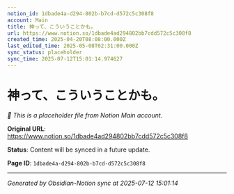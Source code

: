 ```yaml
---
notion_id: 1dbade4a-d294-802b-b7cd-d572c5c308f8
account: Main
title: 神って、こういうことかも。
url: https://www.notion.so/1dbade4ad294802bb7cdd572c5c308f8
created_time: 2025-04-20T08:08:00.000Z
last_edited_time: 2025-05-08T02:31:00.000Z
sync_status: placeholder
sync_time: 2025-07-12T15:01:14.974627
---
```


# 神って、こういうことかも。

*🔄 This is a placeholder file from Notion Main account.*

**Original URL**: https://www.notion.so/1dbade4ad294802bb7cdd572c5c308f8

**Status**: Content will be synced in a future update.

**Page ID**: `1dbade4a-d294-802b-b7cd-d572c5c308f8`

---

*Generated by Obsidian-Notion sync at 2025-07-12 15:01:14*
